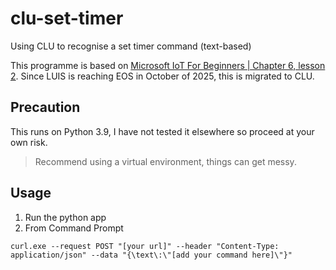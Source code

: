 # clu-set-timer
Using CLU to recognise a set timer command (text-based)

This programme is based on [Microsoft IoT For Beginners | Chapter 6, lesson 2](https://github.com/microsoft/IoT-For-Beginners/tree/main/6-consumer/lessons/2-language-understanding).
Since LUIS is reaching EOS in October of 2025, this is migrated to CLU.

## Precaution
This runs on Python 3.9, I have not tested it elsewhere so proceed at your own risk.
> Recommend using a virtual environment, things can get messy.

## Usage
1. Run the python app
2. From Command Prompt
```
curl.exe --request POST "[your url]" --header "Content-Type: application/json" --data "{\text\:\"[add your command here]\"}"
```
